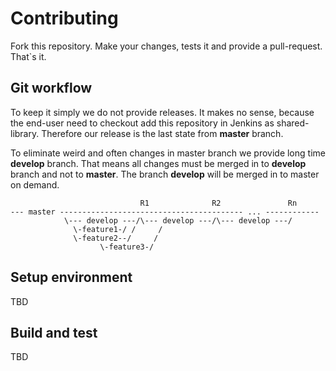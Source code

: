 # Contributing

Fork this repository. Make your changes, tests it and provide a pull-request. That`s it.

## Git workflow

To keep it simply we do not provide releases. It makes no sense, because the end-user need to checkout add this repository in Jenkins as shared-library. Therefore our release is the last state from **master** branch.

To eliminate weird and often changes in master branch we provide long time **develop** branch.
That means all changes must be merged in to **develop** branch and not to **master**. The branch **develop** will be merged in to master on demand.

```
                             R1              R2               Rn
--- master ----------------------------------------- ... ------------
            \--- develop ---/\--- develop ---/\--- develop ---/
              \-feature1-/ /     /
              \-feature2--/     /
                    \-feature3-/
```

## Setup environment

TBD

## Build and test

TBD
